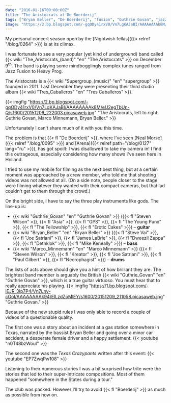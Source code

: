 ```yaml
---
date: "2016-01-16T00:00:00Z"
title: "The Aristocrats at De Boerderij"
tags: ["Bryan Beller", "De Boerderij", "fusion", "Guthrie Govan", "jazz", "Marco Minnemann", "music", "Netherlands", "progressive metal", "The Aristocrats", "Zoetermeer"]
image: "https://2.bp.blogspot.com/-gqODy41rxV0/Vn7LgKAJaBI/AAAAAAAAk8M/eU2egTbUn-Q/s1600/20151209_222003.picasaweb.jpg"
---
```


My personal concert season open by the [Nightwish fellas]({{< relref "/blog/0264" >}}) is at its climax.

I was fortunate to see a very popular (yet kind of underground) band called {{< wiki "The_Aristocrats_(band)" "en" "The Aristocrats" >}} on December 9<sup>th</sup>. The band is playing some mindbogglingly complex tunes ranged from Jazz Fusion to Heavy Prog.

<!--more-->

The Aristocrats is a {{< wiki "Supergroup_(music)" "en" "supergroup" >}} founded in 2011. Last December they were presenting their third studio album {{< wiki "Tres_Caballeros" "en" "Tres Caballeros" >}}.

{{< imgfig "https://2.bp.blogspot.com/-gqODy41rxV0/Vn7LgKAJaBI/AAAAAAAAk8M/eU2egTbUn-Q/s1600/20151209_222003.picasaweb.jpg" "The Aristocrats, left to right: Guthrie Govan, Marco Minnemann, Bryan Beller." >}}

Unfortunately I can't share much of it with you this time.

The problem is that {{< fl "De Boerderij" >}}, where I've seen [Neal Morse]({{< relref "/blog/0095" >}}) and [Arena]({{< relref path="/blog/0127" lang="ru" >}}), has got spoilt: I was disallowed to take my camera in! I find this outrageous, especially considering how many shows I've seen here in Holland.

I tried to use my mobile for filming as the next best thing, but at a certain moment was approached by a crew member, who told me that shooting videos was not allowed at all. (On a side note, people closer to the stage were filming whatever they wanted with their compact cameras, but that lad couldn't get to them through the crowd.)

On the bright side, I have to say the three play instruments like gods. The line-up is:

* {{< wiki "Guthrie_Govan" "en" "Guthrie Govan" >}} ({{< fl "Steven Wilson" >}}, {{< fl "Asia" >}}, {{< fl "GPS" >}}, {{< fl "The Young Punx" >}}, {{< fl "The Fellowship" >}}, {{< fl "Erotic Cakes" >}}) – **guitar**
* {{< wiki "Bryan_Beller" "en" "Bryan Beller" >}} ({{< fl "Steve Vai" >}}, {{< fl "Joe Satriani" >}}, {{< fl "James LaBrie" >}}, {{< fl "Dweezil Zappa" >}}, {{< fl "Dethklok" >}}, {{< fl "Mike Keneally" >}}) – **bass**
* {{< wiki "Marco_Minnemann" "en" "Marco Minnemann" >}} ({{< fl "Steven Wilson" >}}, {{< fl "Kreator" >}}, {{< fl "Joe Satriani" >}}, {{< fl "Paul Gilbert" >}}, {{< fl "Necrophagist" >}}) – **drums**

The lists of acts above should give you a hint of how brilliant they are. The brightest band member is arguably the British {{< wiki "Guthrie_Govan" "en" "Guthrie Govan" >}}, which is a true guitar virtuoso. You must hear that to really appreciate his playing.
{{< imgfig "https://1.bp.blogspot.com/-iEJR_3Ip7P4/Vn7Lnv-cGoI/AAAAAAAAk94/ElLzdZoMlEY/s1600/20151209_211058.picasaweb.jpg" "Guthrie Govan." >}}

Because of the new stupid rules I was only able to record a couple of videos of a questionable quality.

The first one was a story about an incident at a gas station somewhere in Texas, narrated by the bassist Bryan Beller and going over a minor car accident, a desperate female driver and a happy settlement:
{{< youtube "n0T48bzWouI" >}}

The second one was the *Texas Crazypants* written after this event:
{{< youtube "EP7ZwqPw108" >}}

Listening to their numerous stories I was a bit surprised how trite were the stories that led to their super-intricate compositions. Most of them happened "somewhere in the States during a tour."

The club was packed. However I'll try to avoid {{< fl "Boerderij" >}} as much as possible from now on.
